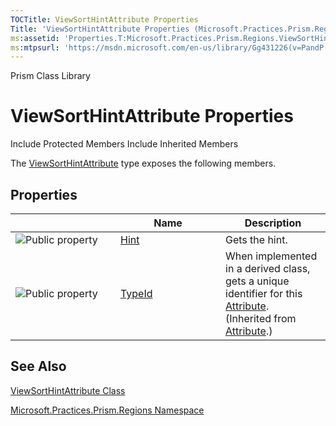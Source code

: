 ```yaml
---
TOCTitle: ViewSortHintAttribute Properties
Title: 'ViewSortHintAttribute Properties (Microsoft.Practices.Prism.Regions)'
ms:assetid: 'Properties.T:Microsoft.Practices.Prism.Regions.ViewSortHintAttribute'
ms:mtpsurl: 'https://msdn.microsoft.com/en-us/library/Gg431226(v=PandP.50)'
---
```


Prism Class Library

ViewSortHintAttribute Properties
================================

Include Protected Members
Include Inherited Members

The [ViewSortHintAttribute](https://msdn.microsoft.com/t:microsoft.practices.prism.regions.viewsorthintattribute) type exposes the following members.

Properties
----------

<span id="propertyTableToggle"></span>
<table>
<colgroup>
<col width="33%" />
<col width="33%" />
<col width="33%" />
</colgroup>
<thead>
<tr class="header">
<th> </th>
<th>Name</th>
<th>Description</th>
</tr>
</thead>
<tbody>
<tr class="odd">
<td><img src="https://msdn.microsoft.com/en-us/Gg431226.pubproperty(en-us,PandP.50).gif" title="Public property" /></td>
<td><a href="https://msdn.microsoft.com/p:microsoft.practices.prism.regions.viewsorthintattribute.hint">Hint</a></td>
<td><div class="summary">
Gets the hint.
</div></td>
</tr>
<tr class="even">
<td><img src="https://msdn.microsoft.com/en-us/Gg431226.pubproperty(en-us,PandP.50).gif" title="Public property" /></td>
<td><a href="http://msdn2.microsoft.com/en-us/library/sa1bf03e">TypeId</a></td>
<td><div class="summary">
When implemented in a derived class, gets a unique identifier for this <a href="http://msdn2.microsoft.com/en-us/library/e8kc3626">Attribute</a>.
</div>
(Inherited from <a href="http://msdn2.microsoft.com/en-us/library/e8kc3626">Attribute</a>.)</td>
</tr>
</tbody>
</table>

See Also
--------

<span id="seeAlsoToggle"></span>
[ViewSortHintAttribute Class](https://msdn.microsoft.com/t:microsoft.practices.prism.regions.viewsorthintattribute)

[Microsoft.Practices.Prism.Regions Namespace](https://msdn.microsoft.com/n:microsoft.practices.prism.regions)
